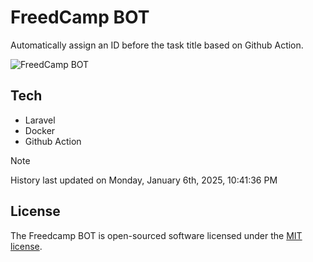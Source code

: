 # FreedCamp BOT

Automatically assign an ID before the task title based on Github Action.

![FreedCamp BOT](https://repository-images.githubusercontent.com/737932867/7d34798b-2680-471c-b089-a78a718d3d6a)

## Tech

- Laravel
- Docker
- Github Action

> [!NOTE]  
> History last updated on Monday, January 6th, 2025, 10:41:36 PM

## License

The Freedcamp BOT is open-sourced software licensed under the [MIT license](https://opensource.org/licenses/MIT).
